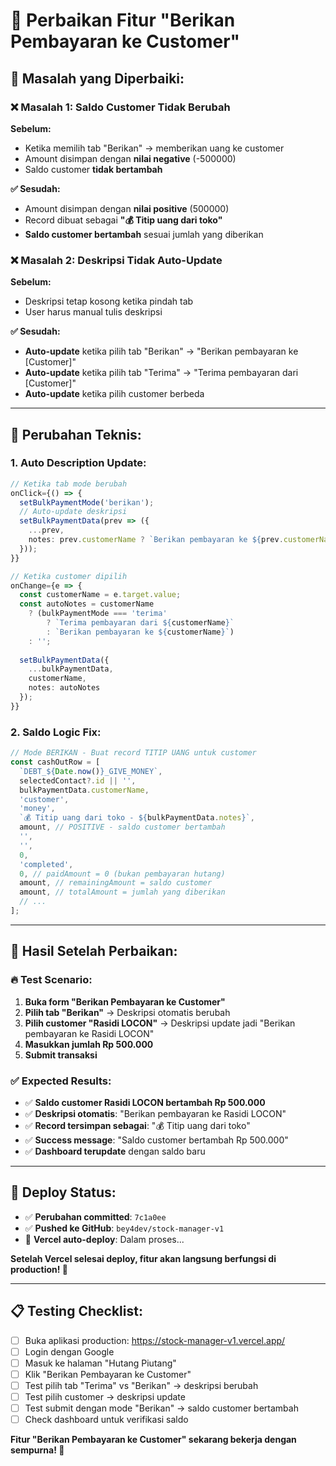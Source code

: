 # 🔧 Perbaikan Fitur "Berikan Pembayaran ke Customer"

## 🎯 **Masalah yang Diperbaiki:**

### **❌ Masalah 1: Saldo Customer Tidak Berubah**
**Sebelum:**
- Ketika memilih tab "Berikan" → memberikan uang ke customer
- Amount disimpan dengan **nilai negative** (-500000)
- Saldo customer **tidak bertambah**

**✅ Sesudah:**
- Amount disimpan dengan **nilai positive** (500000)
- Record dibuat sebagai **"💰 Titip uang dari toko"**
- **Saldo customer bertambah** sesuai jumlah yang diberikan

### **❌ Masalah 2: Deskripsi Tidak Auto-Update**
**Sebelum:**
- Deskripsi tetap kosong ketika pindah tab
- User harus manual tulis deskripsi

**✅ Sesudah:**
- **Auto-update** ketika pilih tab "Berikan" → "Berikan pembayaran ke [Customer]"
- **Auto-update** ketika pilih tab "Terima" → "Terima pembayaran dari [Customer]"
- **Auto-update** ketika pilih customer berbeda

---

## 🚀 **Perubahan Teknis:**

### **1. Auto Description Update:**
```typescript
// Ketika tab mode berubah
onClick={() => {
  setBulkPaymentMode('berikan');
  // Auto-update deskripsi
  setBulkPaymentData(prev => ({
    ...prev,
    notes: prev.customerName ? `Berikan pembayaran ke ${prev.customerName}` : ''
  }));
}}

// Ketika customer dipilih
onChange={e => {
  const customerName = e.target.value;
  const autoNotes = customerName 
    ? (bulkPaymentMode === 'terima' 
        ? `Terima pembayaran dari ${customerName}` 
        : `Berikan pembayaran ke ${customerName}`)
    : '';
  
  setBulkPaymentData({ 
    ...bulkPaymentData, 
    customerName,
    notes: autoNotes
  });
}}
```

### **2. Saldo Logic Fix:**
```typescript
// Mode BERIKAN - Buat record TITIP UANG untuk customer
const cashOutRow = [
  `DEBT_${Date.now()}_GIVE_MONEY`,
  selectedContact?.id || '',
  bulkPaymentData.customerName,
  'customer',
  'money',
  `💰 Titip uang dari toko - ${bulkPaymentData.notes}`,
  amount, // POSITIVE - saldo customer bertambah
  '',
  '',
  0,
  'completed',
  0, // paidAmount = 0 (bukan pembayaran hutang)
  amount, // remainingAmount = saldo customer
  amount, // totalAmount = jumlah yang diberikan
  // ...
];
```

---

## 🎉 **Hasil Setelah Perbaikan:**

### **🔥 Test Scenario:**
1. **Buka form "Berikan Pembayaran ke Customer"**
2. **Pilih tab "Berikan"** → Deskripsi otomatis berubah
3. **Pilih customer "Rasidi LOCON"** → Deskripsi update jadi "Berikan pembayaran ke Rasidi LOCON"
4. **Masukkan jumlah Rp 500.000**
5. **Submit transaksi**

### **✅ Expected Results:**
- ✅ **Saldo customer Rasidi LOCON bertambah Rp 500.000**
- ✅ **Deskripsi otomatis**: "Berikan pembayaran ke Rasidi LOCON"  
- ✅ **Record tersimpan sebagai**: "💰 Titip uang dari toko"
- ✅ **Success message**: "Saldo customer bertambah Rp 500.000"
- ✅ **Dashboard terupdate** dengan saldo baru

---

## 🚀 **Deploy Status:**
- ✅ **Perubahan committed**: `7c1a0ee`
- ✅ **Pushed ke GitHub**: `bey4dev/stock-manager-v1`
- 🔄 **Vercel auto-deploy**: Dalam proses...

**Setelah Vercel selesai deploy, fitur akan langsung berfungsi di production! 🎉**

---

## 📋 **Testing Checklist:**

- [ ] Buka aplikasi production: https://stock-manager-v1.vercel.app/
- [ ] Login dengan Google
- [ ] Masuk ke halaman "Hutang Piutang"
- [ ] Klik "Berikan Pembayaran ke Customer"
- [ ] Test pilih tab "Terima" vs "Berikan" → deskripsi berubah
- [ ] Test pilih customer → deskripsi update
- [ ] Test submit dengan mode "Berikan" → saldo customer bertambah
- [ ] Check dashboard untuk verifikasi saldo

**Fitur "Berikan Pembayaran ke Customer" sekarang bekerja dengan sempurna! 🚀**
